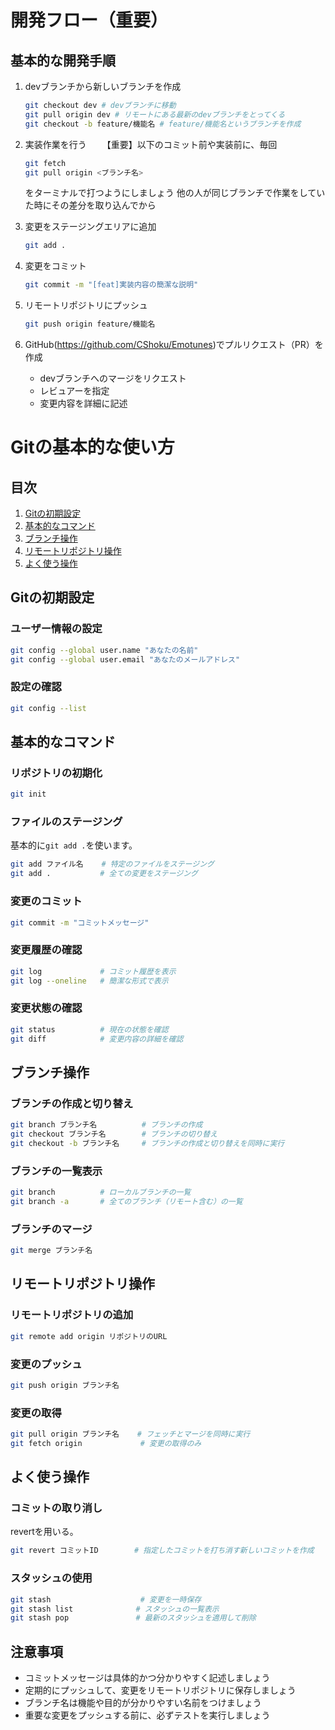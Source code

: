 # 開発フロー（重要）

## 基本的な開発手順
1. devブランチから新しいブランチを作成
   ```bash
   git checkout dev # devブランチに移動
   git pull origin dev # リモートにある最新のdevブランチをとってくる
   git checkout -b feature/機能名 # feature/機能名というブランチを作成
   ```

2. 実装作業を行う
　　【重要】以下のコミット前や実装前に、毎回
    ```bash
    git fetch
    git pull origin <ブランチ名>
    ```
    をターミナルで打つようにしましょう
    他の人が同じブランチで作業をしていた時にその差分を取り込んでから

3. 変更をステージングエリアに追加
   ```bash
   git add .
   ```

4. 変更をコミット
   ```bash
   git commit -m "[feat]実装内容の簡潔な説明"
   ```

5. リモートリポジトリにプッシュ
   ```bash
   git push origin feature/機能名
   ```

6. GitHub(https://github.com/CShoku/Emotunes)でプルリクエスト（PR）を作成
   - devブランチへのマージをリクエスト
   - レビュアーを指定
   - 変更内容を詳細に記述

# Gitの基本的な使い方

## 目次
1. [Gitの初期設定](#gitの初期設定)
2. [基本的なコマンド](#基本的なコマンド)
3. [ブランチ操作](#ブランチ操作)
4. [リモートリポジトリ操作](#リモートリポジトリ操作)
5. [よく使う操作](#よく使う操作)

## Gitの初期設定

### ユーザー情報の設定
```bash
git config --global user.name "あなたの名前"
git config --global user.email "あなたのメールアドレス"
```

### 設定の確認
```bash
git config --list
```

## 基本的なコマンド

### リポジトリの初期化
```bash
git init
```

### ファイルのステージング
基本的に`git add .`を使います。
```bash
git add ファイル名    # 特定のファイルをステージング
git add .           # 全ての変更をステージング
```

### 変更のコミット
```bash
git commit -m "コミットメッセージ"
```

### 変更履歴の確認
```bash
git log             # コミット履歴を表示
git log --oneline   # 簡潔な形式で表示
```

### 変更状態の確認
```bash
git status          # 現在の状態を確認
git diff            # 変更内容の詳細を確認
```

## ブランチ操作

### ブランチの作成と切り替え
```bash
git branch ブランチ名          # ブランチの作成
git checkout ブランチ名        # ブランチの切り替え
git checkout -b ブランチ名     # ブランチの作成と切り替えを同時に実行
```

### ブランチの一覧表示
```bash
git branch          # ローカルブランチの一覧
git branch -a       # 全てのブランチ（リモート含む）の一覧
```

### ブランチのマージ
```bash
git merge ブランチ名
```

## リモートリポジトリ操作

### リモートリポジトリの追加
```bash
git remote add origin リポジトリのURL
```

### 変更のプッシュ
```bash
git push origin ブランチ名
```

### 変更の取得
```bash
git pull origin ブランチ名    # フェッチとマージを同時に実行
git fetch origin             # 変更の取得のみ
```

## よく使う操作

### コミットの取り消し
revertを用いる。
```bash
git revert コミットID        # 指定したコミットを打ち消す新しいコミットを作成
```


### スタッシュの使用
```bash
git stash                    # 変更を一時保存
git stash list              # スタッシュの一覧表示
git stash pop               # 最新のスタッシュを適用して削除
```

## 注意事項
- コミットメッセージは具体的かつ分かりやすく記述しましょう
- 定期的にプッシュして、変更をリモートリポジトリに保存しましょう
- ブランチ名は機能や目的が分かりやすい名前をつけましょう
- 重要な変更をプッシュする前に、必ずテストを実行しましょう
